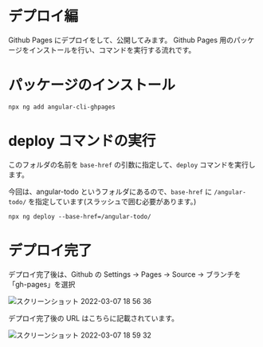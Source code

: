 # デプロイ編

Github Pages にデプロイをして、公開してみます。
Github Pages 用のパッケージをインストールを行い、コマンドを実行する流れです。

# パッケージのインストール

```fish
npx ng add angular-cli-ghpages
```

# deploy コマンドの実行

このフォルダの名前を `base-href` の引数に指定して、`deploy` コマンドを実行します。

今回は、angular-todo というフォルダにあるので、`base-href` に `/angular-todo/` を指定しています(スラッシュで囲む必要があります。)

```fish
npx ng deploy --base-href=/angular-todo/
```

# デプロイ完了

デプロイ完了後は、Github の Settings → Pages → Source → ブランチを「gh-pages」を選択

![スクリーンショット 2022-03-07 18 56 36](https://user-images.githubusercontent.com/20474933/157008964-baed0b57-c803-41b9-b53a-caa9ed59c5eb.png)

デプロイ完了後の URL はこちらに記載されています。

![スクリーンショット 2022-03-07 18 59 32](https://user-images.githubusercontent.com/20474933/157009423-c9528c1a-bc8d-430a-b78b-0e54befb4c63.png)
